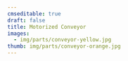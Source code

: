 ```yaml
---
cmseditable: true
draft: false
title: Motorized Conveyor
images:
  - img/parts/conveyor-yellow.jpg
thumb: img/parts/conveyor-orange.jpg
---
```

